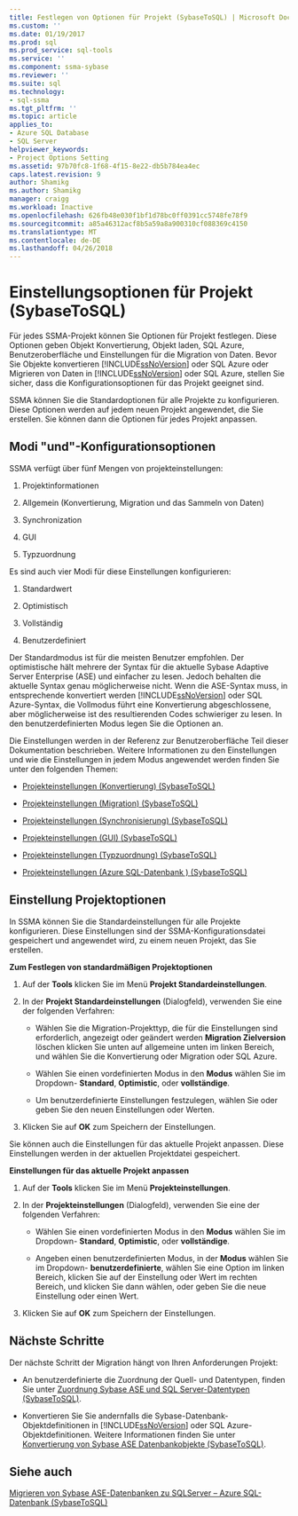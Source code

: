 ```yaml
---
title: Festlegen von Optionen für Projekt (SybaseToSQL) | Microsoft Docs
ms.custom: ''
ms.date: 01/19/2017
ms.prod: sql
ms.prod_service: sql-tools
ms.service: ''
ms.component: ssma-sybase
ms.reviewer: ''
ms.suite: sql
ms.technology:
- sql-ssma
ms.tgt_pltfrm: ''
ms.topic: article
applies_to:
- Azure SQL Database
- SQL Server
helpviewer_keywords:
- Project Options Setting
ms.assetid: 97b70fc8-1f68-4f15-8e22-db5b784ea4ec
caps.latest.revision: 9
author: Shamikg
ms.author: Shamikg
manager: craigg
ms.workload: Inactive
ms.openlocfilehash: 626fb48e030f1bf1d78bc0ff0391cc5748fe78f9
ms.sourcegitcommit: a85a46312acf8b5a59a8a900310cf088369c4150
ms.translationtype: MT
ms.contentlocale: de-DE
ms.lasthandoff: 04/26/2018
---
```

# <a name="setting-project-options-sybasetosql"></a>Einstellungsoptionen für Projekt (SybaseToSQL)
Für jedes SSMA-Projekt können Sie Optionen für Projekt festlegen. Diese Optionen geben Objekt Konvertierung, Objekt laden, SQL Azure, Benutzeroberfläche und Einstellungen für die Migration von Daten. Bevor Sie Objekte konvertieren [!INCLUDE[ssNoVersion](../../includes/ssnoversion_md.md)] oder SQL Azure oder Migrieren von Daten in [!INCLUDE[ssNoVersion](../../includes/ssnoversion_md.md)] oder SQL Azure, stellen Sie sicher, dass die Konfigurationsoptionen für das Projekt geeignet sind.  
  
SSMA können Sie die Standardoptionen für alle Projekte zu konfigurieren. Diese Optionen werden auf jedem neuen Projekt angewendet, die Sie erstellen. Sie können dann die Optionen für jedes Projekt anpassen.  
  
## <a name="configuration-options-and-modes"></a>Modi "und"-Konfigurationsoptionen  
SSMA verfügt über fünf Mengen von projekteinstellungen:  
  
1.  Projektinformationen  
  
2.  Allgemein (Konvertierung, Migration und das Sammeln von Daten)  
  
3.  Synchronization  
  
4.  GUI  
  
5.  Typzuordnung  
  
Es sind auch vier Modi für diese Einstellungen konfigurieren:  
  
1.  Standardwert  
  
2.  Optimistisch  
  
3.  Vollständig  
  
4.  Benutzerdefiniert  
  
Der Standardmodus ist für die meisten Benutzer empfohlen. Der optimistische hält mehrere der Syntax für die aktuelle Sybase Adaptive Server Enterprise (ASE) und einfacher zu lesen. Jedoch behalten die aktuelle Syntax genau möglicherweise nicht. Wenn die ASE-Syntax muss, in entsprechende konvertiert werden [!INCLUDE[ssNoVersion](../../includes/ssnoversion_md.md)] oder SQL Azure-Syntax, die Vollmodus führt eine Konvertierung abgeschlossene, aber möglicherweise ist des resultierenden Codes schwieriger zu lesen. In den benutzerdefinierten Modus legen Sie die Optionen an.  
  
Die Einstellungen werden in der Referenz zur Benutzeroberfläche Teil dieser Dokumentation beschrieben. Weitere Informationen zu den Einstellungen und wie die Einstellungen in jedem Modus angewendet werden finden Sie unter den folgenden Themen:  
  
-   [Projekteinstellungen &#40;Konvertierung&#41; &#40;SybaseToSQL&#41;](../../ssma/sybase/project-settings-conversion-sybasetosql.md)  
  
-   [Projekteinstellungen &#40;Migration&#41; &#40;SybaseToSQL&#41;](../../ssma/sybase/project-settings-migration-sybasetosql.md)  
  
-   [Projekteinstellungen &#40;Synchronisierung&#41; &#40;SybaseToSQL&#41;](../../ssma/sybase/project-settings-synchronization-sybasetosql.md)  
  
-   [Projekteinstellungen &#40;GUI&#41; &#40;SybaseToSQL&#41;](../../ssma/sybase/project-settings-gui-sybasetosql.md)  
  
-   [Projekteinstellungen &#40;Typzuordnung&#41; &#40;SybaseToSQL&#41;](../../ssma/sybase/project-settings-type-mapping-sybasetosql.md)  
  
-   [Projekteinstellungen &#40;Azure SQL-Datenbank &#41; &#40;SybaseToSQL&#41;](../../ssma/sybase/project-settings-azure-sql-db-sybasetosql.md)  
  
## <a name="setting-project-options"></a>Einstellung Projektoptionen  
In SSMA können Sie die Standardeinstellungen für alle Projekte konfigurieren. Diese Einstellungen sind der SSMA-Konfigurationsdatei gespeichert und angewendet wird, zu einem neuen Projekt, das Sie erstellen.  
  
**Zum Festlegen von standardmäßigen Projektoptionen**  
  
1.  Auf der **Tools** klicken Sie im Menü **Projekt Standardeinstellungen**.  
  
2.  In der **Projekt Standardeinstellungen** (Dialogfeld), verwenden Sie eine der folgenden Verfahren:  
  
    -   Wählen Sie die Migration-Projekttyp, die für die Einstellungen sind erforderlich, angezeigt oder geändert werden **Migration Zielversion** löschen klicken Sie unten auf allgemeine unten im linken Bereich, und wählen Sie die Konvertierung oder Migration oder SQL Azure.  
  
    -   Wählen Sie einen vordefinierten Modus in den **Modus** wählen Sie im Dropdown- **Standard**, **Optimistic**, oder **vollständige**.  
  
    -   Um benutzerdefinierte Einstellungen festzulegen, wählen Sie oder geben Sie den neuen Einstellungen oder Werten.  
  
3.  Klicken Sie auf **OK** zum Speichern der Einstellungen.  
  
Sie können auch die Einstellungen für das aktuelle Projekt anpassen. Diese Einstellungen werden in der aktuellen Projektdatei gespeichert.  
  
**Einstellungen für das aktuelle Projekt anpassen**  
  
1.  Auf der **Tools** klicken Sie im Menü **Projekteinstellungen**.  
  
2.  In der **Projekteinstellungen** (Dialogfeld), verwenden Sie eine der folgenden Verfahren:  
  
    -   Wählen Sie einen vordefinierten Modus in den **Modus** wählen Sie im Dropdown- **Standard**, **Optimistic**, oder **vollständige**.  
  
    -   Angeben einen benutzerdefinierten Modus, in der **Modus** wählen Sie im Dropdown- **benutzerdefinierte**, wählen Sie eine Option im linken Bereich, klicken Sie auf der Einstellung oder Wert im rechten Bereich, und klicken Sie dann wählen, oder geben Sie die neue Einstellung oder einen Wert.  
  
3.  Klicken Sie auf **OK** zum Speichern der Einstellungen.  
  
## <a name="next-steps"></a>Nächste Schritte  
Der nächste Schritt der Migration hängt von Ihren Anforderungen Projekt:  
  
-   An benutzerdefinierte die Zuordnung der Quell- und Datentypen, finden Sie unter [Zuordnung Sybase ASE und SQL Server-Datentypen &#40;SybaseToSQL&#41;](../../ssma/sybase/mapping-sybase-ase-and-sql-server-data-types-sybasetosql.md).  
  
-   Konvertieren Sie Sie andernfalls die Sybase-Datenbank-Objektdefinitionen in [!INCLUDE[ssNoVersion](../../includes/ssnoversion_md.md)] oder SQL Azure-Objektdefinitionen. Weitere Informationen finden Sie unter [Konvertierung von Sybase ASE Datenbankobjekte &#40;SybaseToSQL&#41;](../../ssma/sybase/converting-sybase-ase-database-objects-sybasetosql.md).  
  
## <a name="see-also"></a>Siehe auch  
[Migrieren von Sybase ASE-Datenbanken zu SQLServer – Azure SQL-Datenbank &#40;SybaseToSQL&#41;](../../ssma/sybase/migrating-sybase-ase-databases-to-sql-server-azure-sql-db-sybasetosql.md)  
  
